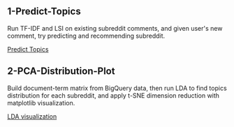 ## 1-Predict-Topics

Run TF-IDF and LSI on existing subreddit comments, and given user's new comment, try predicting and recommending subreddit.

[Predict Topics](https://github.com/chocoluffy/redditQA/tree/master/1-Predict-Topics)

## 2-PCA-Distribution-Plot

Build document-term matrix from BigQuery data, then run LDA to find topics distribution for each subreddit, and apply t-SNE dimension reduction with matplotlib visualization.

[LDA visualization](https://github.com/chocoluffy/redditQA/tree/master/2-PCA-Distribution-Plot)

